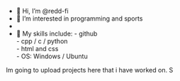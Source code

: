 - 👋 Hi, I’m @redd-fi
- 👀 I’m interested in programming and sports
-
- 🌱 My skills include:
      - github  
      - cpp / c / python  
      - html and css  
      - OS: Windows / Ubuntu  

Im going to upload projects here that i have worked on.
S
<!---
redd-fi/redd-fi is a ✨ special ✨ repository because its `README.md` (this file) appears on your GitHub profile.
You can click the Preview link to take a look at your changes.
--->
